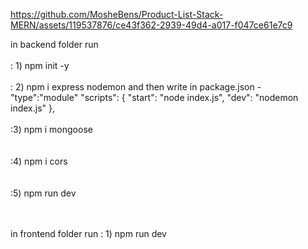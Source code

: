 https://github.com/MosheBens/Product-List-Stack-MERN/assets/119537876/ce43f362-2939-49d4-a017-f047ce61e7c9


in backend folder run 
                      <br></br>
                      : 1) npm init -y
                      <br></br>
                      : 2) npm i express nodemon and then write in package.json - "type":"module"
                                                                "scripts": {
                                                                    "start": "node index.js",
                                                                    "dev": "nodemon index.js"
                                                                },
                      <br></br>
                      :3) npm i mongoose  
                      <br></br>
                      :4) npm i cors  
                      <br></br>
                      :5) npm run dev  
                      <br></br>

in frontend folder run : 1) npm run dev
